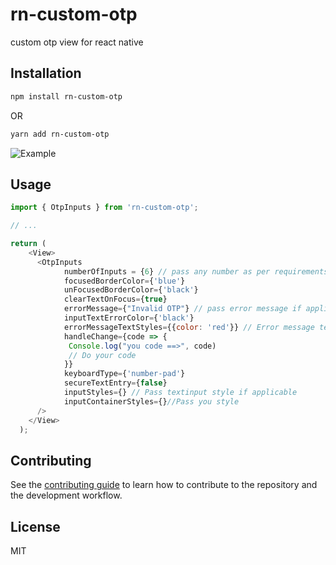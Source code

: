 # rn-custom-otp

custom otp view for react native

## Installation

```sh
npm install rn-custom-otp
```

OR

```sh
yarn add rn-custom-otp
```

![Example](https://image.prntscr.com/image/ajXgmN4qS72U0hmfclQdCA.png)

## Usage

```js
import { OtpInputs } from 'rn-custom-otp';

// ...

return (
    <View>
      <OtpInputs
            numberOfInputs = {6} // pass any number as per requirements
            focusedBorderColor={'blue'}
            unFocusedBorderColor={'black'}
            clearTextOnFocus={true}
            errorMessage={"Invalid OTP"} // pass error message if applicable
            inputTextErrorColor={'black'}
            errorMessageTextStyles={{color: 'red'}} // Error message text style
            handleChange={code => {
             Console.log("you code ==>", code)
             // Do your code
            }}
            keyboardType={'number-pad'}
            secureTextEntry={false}
            inputStyles={} // Pass textinput style if applicable
            inputContainerStyles={}//Pass you style
      />
    </View>
  );
```

## Contributing

See the [contributing guide](CONTRIBUTING.md) to learn how to contribute to the repository and the development workflow.

## License

MIT

```

```
